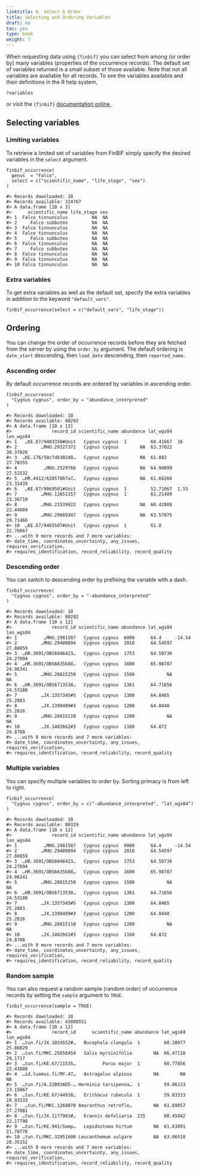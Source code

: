 ```yaml
---
linktitle: 6. Select & Order
title: Selecting and Ordering Variables
draft: no
toc: yes
type: book
weight: 7
---
```




When requesting data using `{finbif}` you can select from among (or order by)
many variables (properties of the occurrence records). The default set of
variables returned is a small subset of those available. Note that not all
variables are available for all records. To see the variables available and
their definitions in the R help system,

```.language-r
?variables
```
or visit the `{finbif}` [documentation online
](https://luomus.github.io/finbif/reference/variables.html).

## Selecting variables
### Limiting variables
To retrieve a limited set of variables from FinBIF simply specify the desired
variables in the `select` argument.

```.language-r
finbif_occurrence(
  genus  = "Falco",
  select = c("scientific_name", "life_stage", "sex")
)
```

```{.language-r}
#> Records downloaded: 10
#> Records available: 324767
#> A data.frame [10 x 3]
#>      scientific_name life_stage sex
#> 1  Falco tinnunculus         NA  NA
#> 2     Falco subbuteo         NA  NA
#> 3  Falco tinnunculus         NA  NA
#> 4  Falco tinnunculus         NA  NA
#> 5     Falco subbuteo         NA  NA
#> 6  Falco tinnunculus         NA  NA
#> 7     Falco subbuteo         NA  NA
#> 8  Falco tinnunculus         NA  NA
#> 9  Falco tinnunculus         NA  NA
#> 10 Falco tinnunculus         NA  NA
```

### Extra variables
To get extra variables as well as the default set, specify the extra variables
in addition to the keyword `"default_vars"`.

```.language-r
finbif_occurrence(select = c("default_vars", "life_stage"))
```

## Ordering
You can change the order of occurrence records before they are fetched from the
server by using the `order_by` argument. The default ordering is `date_start`
descending, then `load_date` descending, then `reported_name`.

### Ascending order
By default occurrence records are ordered by variables in ascending order.

```.language-r
finbif_occurrence(
  "Cygnus cygnus", order_by = "abundance_interpreted"
)
```

```{.language-r}
#> Records downloaded: 10
#> Records available: 80292
#> A data.frame [10 x 12]
#>               record_id scientific_name abundance lat_wgs84 lon_wgs84
#> 1   …KE.67/9403350#Unit   Cygnus cygnus  1         60.41667  16      
#> 2         …MHU.29327372   Cygnus cygnus        NA  63.37022  30.37826
#> 3  …KE.176/58c7db302d0…   Cygnus cygnus        NA  61.082    27.78355
#> 4          …MHU.2529766   Cygnus cygnus        NA  64.94099  27.52532
#> 5  …HR.4412/6285786fa7…   Cygnus cygnus        NA  61.66266  23.31439
#> 6   …KE.67/9069501#Unit   Cygnus cygnus  1         52.71667  1.55    
#> 7         …MHU.12651157   Cygnus cygnus  1         61.21489  23.36719
#> 8         …MHU.21539922   Cygnus cygnus        NA  60.42008  22.44084
#> 9         …MHU.29669347   Cygnus cygnus        NA  63.57075  29.71466
#> 10  …KE.67/9465507#Unit   Cygnus cygnus  1         61.8      22.76667
#> ...with 0 more records and 7 more variables:
#> date_time, coordinates_uncertainty, any_issues, requires_verification,
#> requires_identification, record_reliability, record_quality
```

### Descending order
You can switch to descending order by prefixing the variable with a dash.

```.language-r
finbif_occurrence(
  "Cygnus cygnus", order_by = "-abundance_interpreted"
)
```

```{.language-r}
#> Records downloaded: 10
#> Records available: 80292
#> A data.frame [10 x 12]
#>               record_id scientific_name abundance lat_wgs84 lon_wgs84
#> 1          …MHU.2981587   Cygnus cygnus  6000      64.4     -14.54   
#> 2         …MHU.29480894   Cygnus cygnus  2010      64.54597  27.88859
#> 3  …HR.3691/OBS6046423…   Cygnus cygnus  1753      64.50736  24.27894
#> 4  …HR.3691/OBS6635688…   Cygnus cygnus  1600      65.98787  24.06341
#> 5         …MHU.28815250   Cygnus cygnus  1500            NA        NA
#> 6  …HR.3691/OBS6713538…   Cygnus cygnus  1361      64.71656  24.53188
#> 7         …JX.1357345#5   Cygnus cygnus  1300      64.8465   25.2883 
#> 8         …JX.1398409#3   Cygnus cygnus  1280      64.8448   25.2816 
#> 9         …MHU.28815110   Cygnus cygnus  1200            NA        NA
#> 10        …JX.1402662#3   Cygnus cygnus  1160      64.872    24.8788 
#> ...with 0 more records and 7 more variables:
#> date_time, coordinates_uncertainty, any_issues, requires_verification,
#> requires_identification, record_reliability, record_quality
```

### Multiple variables
You can specify multiple variables to order by. Sorting primacy is from left to
right.

```.language-r
finbif_occurrence(
  "Cygnus cygnus", order_by = c("-abundance_interpreted", "lat_wgs84")
)
```

```{.language-r}
#> Records downloaded: 10
#> Records available: 80319
#> A data.frame [10 x 12]
#>               record_id scientific_name abundance lat_wgs84 lon_wgs84
#> 1          …MHU.2981587   Cygnus cygnus  6000      64.4     -14.54   
#> 2         …MHU.29480894   Cygnus cygnus  2010      64.54597  27.88859
#> 3  …HR.3691/OBS6046423…   Cygnus cygnus  1753      64.50736  24.27894
#> 4  …HR.3691/OBS6635688…   Cygnus cygnus  1600      65.98787  24.06341
#> 5         …MHU.28815250   Cygnus cygnus  1500            NA        NA
#> 6  …HR.3691/OBS6713538…   Cygnus cygnus  1361      64.71656  24.53188
#> 7         …JX.1357345#5   Cygnus cygnus  1300      64.8465   25.2883 
#> 8         …JX.1398409#3   Cygnus cygnus  1280      64.8448   25.2816 
#> 9         …MHU.28815110   Cygnus cygnus  1200            NA        NA
#> 10        …JX.1402662#3   Cygnus cygnus  1160      64.872    24.8788 
#> ...with 0 more records and 7 more variables:
#> date_time, coordinates_uncertainty, any_issues, requires_verification,
#> requires_identification, record_reliability, record_quality
```

### Random sample
You can also request a random sample (random order) of occurrence records by
setting the `sample` argument to `TRUE`.

```.language-r
finbif_occurrence(sample = TRUE)
```

```{.language-r}
#> Records downloaded: 10
#> Records available: 43808551
#> A data.frame [10 x 12]
#>               record_id      scientific_name abundance lat_wgs84 lon_wgs84
#> 1  …tun.fi/JX.1024552#…   Bucephala clangula  1         60.28977  25.86029
#> 2  …tun.fi/MKC.25656454   Salix myrsinifolia        NA  66.47118  29.1717 
#> 3  …tun.fi/KE.67/11535…          Parus major  1         60.77856  22.41808
#> 4  …id.luomus.fi/MY.47…   Astragalus alpinus        NA        NA        NA
#> 5  …tun.fi/A.22B93AD5-… Herminia tarsipenna…  1         59.86133  23.15867
#> 6  …tun.fi/KE.67/44938…   Erithacus rubecula  1         59.83333  19.93333
#> 7   …tun.fi/MKC.1268070 Amaranthus retrofle…        NA  61.69857  27.27081
#> 8  …tun.fi/JX.1177981#…   Erannis defoliaria  215       60.45842  22.17798
#> 9  …tun.fi/KE.941/Samp…   Lepidostoma hirtum        NA  61.63891  21.70778
#> 10 …tun.fi/MKC.32851600 Leucanthemum vulgare        NA  63.06518  28.35152
#> ...with 0 more records and 7 more variables:
#> date_time, coordinates_uncertainty, any_issues, requires_verification,
#> requires_identification, record_reliability, record_quality
```

